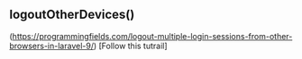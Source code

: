 ## logoutOtherDevices()
(https://programmingfields.com/logout-multiple-login-sessions-from-other-browsers-in-laravel-9/) [Follow this tutrail]
